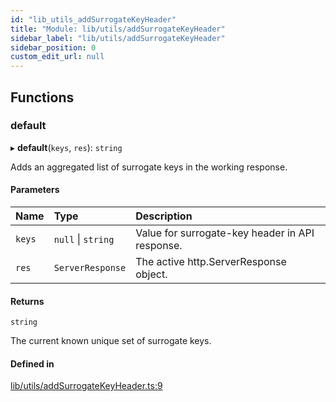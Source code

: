 ```yaml
---
id: "lib_utils_addSurrogateKeyHeader"
title: "Module: lib/utils/addSurrogateKeyHeader"
sidebar_label: "lib/utils/addSurrogateKeyHeader"
sidebar_position: 0
custom_edit_url: null
---
```


## Functions

### default

▸ **default**(`keys`, `res`): `string`

Adds an aggregated list of surrogate keys in the working response.

#### Parameters

| Name | Type | Description |
| :------ | :------ | :------ |
| `keys` | ``null`` \| `string` | Value for surrogate-key header in API response. |
| `res` | `ServerResponse` | The active http.ServerResponse object. |

#### Returns

`string`

The current known unique set of surrogate keys.

#### Defined in

[lib/utils/addSurrogateKeyHeader.ts:9](https://github.com/pantheon-systems/decoupled-kit-js/blob/e10f27e/packages/drupal-kit/src/lib/utils/addSurrogateKeyHeader.ts#L9)
